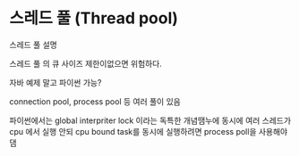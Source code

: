 # 스레드 풀 (Thread pool)

스레드 풀 설명



스레드 풀 의 큐 사이즈 제한이없으면 위험하다.


자바 예제 말고 파이썬 가능?

connection pool, process pool
등 여러 풀이 있음

파이썬에서는 global interpriter lock 이라는 
독특한 개념땜누에 동시에 여러 스레드가 cpu 에서 실행 안되
cpu bound task를 동시에 실행하려면 process poll을 사용해야댐